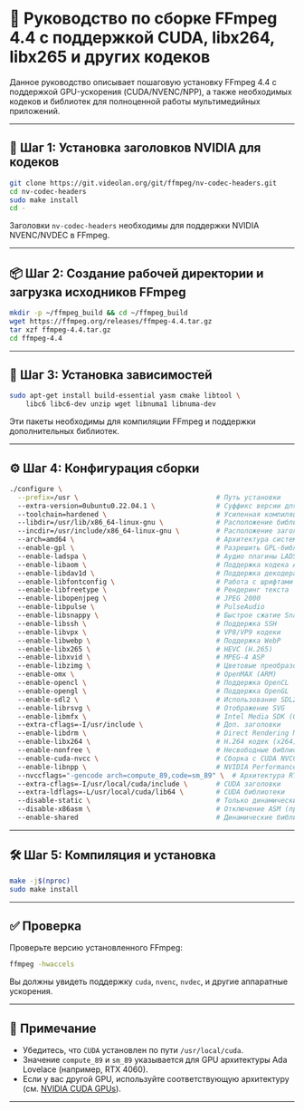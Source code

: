 # 🚀 Руководство по сборке FFmpeg 4.4 с поддержкой CUDA, libx264, libx265 и других кодеков

Данное руководство описывает пошаговую установку FFmpeg 4.4 с поддержкой GPU-ускорения (CUDA/NVENC/NPP), а также необходимых кодеков и библиотек для полноценной работы мультимедийных приложений.

---

## 🔧 Шаг 1: Установка заголовков NVIDIA для кодеков

```bash
git clone https://git.videolan.org/git/ffmpeg/nv-codec-headers.git
cd nv-codec-headers
sudo make install
cd -
```

Заголовки `nv-codec-headers` необходимы для поддержки NVIDIA NVENC/NVDEC в FFmpeg.

---

## 📦 Шаг 2: Создание рабочей директории и загрузка исходников FFmpeg

```bash
mkdir -p ~/ffmpeg_build && cd ~/ffmpeg_build
wget https://ffmpeg.org/releases/ffmpeg-4.4.tar.gz
tar xzf ffmpeg-4.4.tar.gz
cd ffmpeg-4.4
```

---

## 🧱 Шаг 3: Установка зависимостей

```bash
sudo apt-get install build-essential yasm cmake libtool \
    libc6 libc6-dev unzip wget libnuma1 libnuma-dev
```

Эти пакеты необходимы для компиляции FFmpeg и поддержки дополнительных библиотек.

---

## ⚙️ Шаг 4: Конфигурация сборки

```bash
./configure \
  --prefix=/usr \                                  # Путь установки
  --extra-version=0ubuntu0.22.04.1 \               # Суффикс версии для системы
  --toolchain=hardened \                           # Усиленная компиляция
  --libdir=/usr/lib/x86_64-linux-gnu \             # Расположение библиотек
  --incdir=/usr/include/x86_64-linux-gnu \         # Расположение заголовков
  --arch=amd64 \                                   # Архитектура системы
  --enable-gpl \                                   # Разрешить GPL-библиотеки (например, x264)
  --enable-ladspa \                                # Аудио плагины LADSPA
  --enable-libaom \                                # Поддержка кодека AV1 (AOM)
  --enable-libdav1d \                              # Поддержка декодера AV1 (dav1d)
  --enable-libfontconfig \                         # Работа с шрифтами
  --enable-libfreetype \                           # Рендеринг текста
  --enable-libopenjpeg \                           # JPEG 2000
  --enable-libpulse \                              # PulseAudio
  --enable-libsnappy \                             # Быстрое сжатие Snappy
  --enable-libssh \                                # Поддержка SSH
  --enable-libvpx \                                # VP8/VP9 кодеки
  --enable-libwebp \                               # Поддержка WebP
  --enable-libx265 \                               # HEVC (H.265)
  --enable-libxvid \                               # MPEG-4 ASP
  --enable-libzimg \                               # Цветовые преобразования
  --enable-omx \                                   # OpenMAX (ARM)
  --enable-opencl \                                # Поддержка OpenCL
  --enable-opengl \                                # Поддержка OpenGL
  --enable-sdl2 \                                  # Использование SDL2
  --enable-librsvg \                               # Отображение SVG
  --enable-libmfx \                                # Intel Media SDK (GPU-ускорение)
  --extra-cflags=-I/usr/include \                  # Доп. заголовки
  --enable-libdrm \                                # Direct Rendering Manager (GPU)
  --enable-libx264 \                               # H.264 кодек (x264)
  --enable-nonfree \                               # Несвободные библиотеки (x264/x265)
  --enable-cuda-nvcc \                             # Сборка с CUDA NVCC
  --enable-libnpp \                                # NVIDIA Performance Primitives
  --nvccflags="-gencode arch=compute_89,code=sm_89" \  # Архитектура RTX 4060
  --extra-cflags=-I/usr/local/cuda/include \       # CUDA заголовки
  --extra-ldflags=-L/usr/local/cuda/lib64 \        # CUDA библиотеки
  --disable-static \                               # Только динамические библиотеки
  --disable-x86asm \                               # Отключение ASM (при необходимости)
  --enable-shared                                  # Динамические библиотеки
```

---

## 🛠️ Шаг 5: Компиляция и установка

```bash
make -j$(nproc)
sudo make install
```

---

## ✅ Проверка

Проверьте версию установленного FFmpeg:

```bash
ffmpeg -hwaccels
```

Вы должны увидеть поддержку `cuda`, `nvenc`, `nvdec`, и другие аппаратные ускорения.

---

## 📌 Примечание

- Убедитесь, что `CUDA` установлен по пути `/usr/local/cuda`.
- Значение `compute_89` и `sm_89` указывается для GPU архитектуры Ada Lovelace (например, RTX 4060).
- Если у вас другой GPU, используйте соответствующую архитектуру (см. [NVIDIA CUDA GPUs](https://developer.nvidia.com/cuda-gpus)).

---
